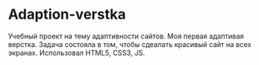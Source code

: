 # Adaption-verstka
Учебный проект на тему адаптивности сайтов. Моя первая адаптивая верстка.
Задача состояла в том, чтобы сдеалать красивый сайт на всех экранах.
Использовал HTML5, CSS3, JS.
